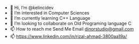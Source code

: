 - 👋 Hi, I’m @kelincidev
- 👀 I’m interested in Computer Sciences
- 🌱 I’m currently learning C++ Language
- 💞️ I’m looking to collaborate on Old Programing language C
- 📫 How to reach me Send Me Email dinorstudio@gmail.com
- 📫  https://www.linkedin.com/in/rizal-ahmad-3800aa19a/
<!---
kelincidev/kelincidev is a ✨ special ✨ repository because its `README.md` (this file) appears on your GitHub profile.
You can click the Preview link to take a look at your changes.
--->

